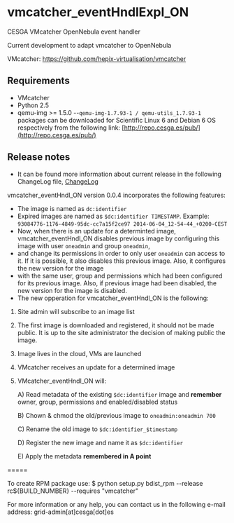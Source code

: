 vmcatcher_eventHndlExpl_ON
=========

CESGA VMcatcher OpenNebula event handler

Current development to adapt vmcatcher to OpenNebula

VMcatcher: https://github.com/hepix-virtualisation/vmcatcher


Requirements
------------

* VMcatcher
* Python 2.5
* qemu-img >= 1.5.0 --`qemu-img-1.7.93-1 / qemu-utils_1.7.93-1` packages can be downloaded for Scientific Linux 6 and Debian 6 OS respectively from the following link: [http://repo.cesga.es/pub/](http://repo.cesga.es/pub/)

Release notes
------------
 * It can be found more information about current release in the following ChangeLog file, [ChangeLog](http://github.com/grid-admin/vmcatcher_eventHndlExpl_ON/blob/master/ChangeLog)

vmcatcher_eventHndl_ON version 0.0.4 incorporates the following features:

 * The image is named as `dc:identifier`
 * Expired images are named as `$dc:identifier TIMESTAMP`. Example: `93084776-1176-4849-95dc-cc7a15f2ce97 2014-06-04_12-54-44_+0200-CEST`
 * Now, when there is an update for a determinted image, vmcatcher_eventHndl_ON disables previous image by configuring this image with user `oneadmin` and group `oneadmin`,
 * and change its permissions in order to only user `oneadmin` can access to it. If it is possible, it also disables this previous image. Also, it configures the new version for the image 
 * with the same user, group and permissions which had been configured for its previous image. Also, if previous image had been disabled, the new version for the image is disabled. 
 * The new opperation for vmcatcher_eventHndl_ON is the following:

1. Site admin will subscribe to an image list
2. The first image is downloaded and registered, it should not be made public. It is up to the site administrator the decision of making public the image.
3. Image lives in the cloud, VMs are launched
4. VMcatcher receives an update for a determined image
5. VMcatcher_eventHndl_ON will:

   A) Read metadata of the existing `$dc:identifier` image and **remember** owner, group, permissions and enabled/disabled status

   B) Chown & chmod the old/previous image to `oneadmin:oneadmin 700`

   C) Rename the old image to `$dc:identifier_$timestamp`

   D) Register the new image and name it as `$dc:identifier`

   E) Apply the metadata **remembered in A point**

=====

To create RPM package use:
$ python setup.py bdist_rpm --release rc${BUILD_NUMBER} --requires "vmcatcher"

For more information or any help, you can contact us in the following e-mail address: grid-admin[at]cesga[dot]es
